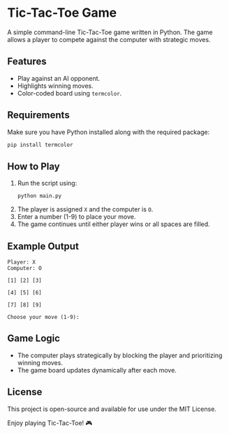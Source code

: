 # Tic-Tac-Toe Game

A simple command-line Tic-Tac-Toe game written in Python. The game allows a player to compete against the computer with strategic moves.

## Features
- Play against an AI opponent.
- Highlights winning moves.
- Color-coded board using `termcolor`.

## Requirements
Make sure you have Python installed along with the required package:
```bash
pip install termcolor
```

## How to Play
1. Run the script using:
   ```bash
   python main.py
   ```
2. The player is assigned `X` and the computer is `O`.
3. Enter a number (1-9) to place your move.
4. The game continues until either player wins or all spaces are filled.

## Example Output
```
Player: X
Computer: O

[1] [2] [3]

[4] [5] [6]

[7] [8] [9]

Choose your move (1-9):
```

## Game Logic
- The computer plays strategically by blocking the player and prioritizing winning moves.
- The game board updates dynamically after each move.

## License
This project is open-source and available for use under the MIT License.

Enjoy playing Tic-Tac-Toe! 🎮

